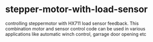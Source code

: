 # stepper-motor-with-load-sensor
controlling steppermotor with HX711 load sensor feedback. This combination motor and sensor control code can be used in various applications like automatic winch control, garrage door opening etc
